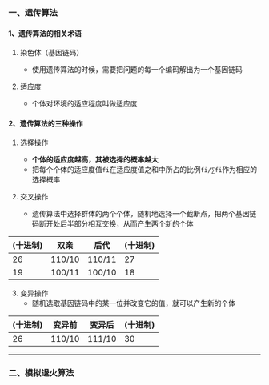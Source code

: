 ### 一、遗传算法

#### 1、遗传算法的相关术语

1. 染色体（基因链码）
   - 使用遗传算法的时候，需要把问题的每一个编码解出为一个基因链码

2. 适应度
   - 个体对环境的适应程度叫做适应度

#### 2、遗传算法的三种操作

1. 选择操作
   - **个体的适应度越高，其被选择的概率越大**
   - 把每个个体的适应度值`fi`在适应度值之和中所占的比例`fi/∑fi`作为相应的选择概率

2. 交叉操作
   - 遗传算法中选择群体的两个个体，随机地选择一个截断点，把两个基因链码断开处后半部分相互交换，从而产生两个新的个体

(十进制) | 双亲 | 后代 | (十进制)
---|---|---|---
26 | 110/10 | 110/11 | 27
19 | 100/11 | 100/10 | 18

3. 变异操作
   - 随机选取基因链码中的某一位并改变它的值，就可以产生新的个体

(十进制) | 变异前 | 变异后 | (十进制)
---|---|---|---
26 | 110/10 | 111/10 | 30

---
### 二、模拟退火算法


